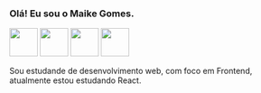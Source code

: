 ### Olá! Eu sou o Maike Gomes.




<div>
  <img height="50" width="50" src="https://cdn.jsdelivr.net/gh/devicons/devicon/icons/javascript/javascript-original.svg" />
  <img height="50" width="50" src="https://cdn.jsdelivr.net/gh/devicons/devicon/icons/react/react-original.svg" />
  <img height="50" width="50" src="https://cdn.jsdelivr.net/gh/devicons/devicon/icons/html5/html5-plain.svg" />
  <img height="50" width="50" src="https://cdn.jsdelivr.net/gh/devicons/devicon/icons/css3/css3-plain.svg" />
</div>

Sou estudande de desenvolvimento web, com foco em Frontend, atualmente estou estudando React.

